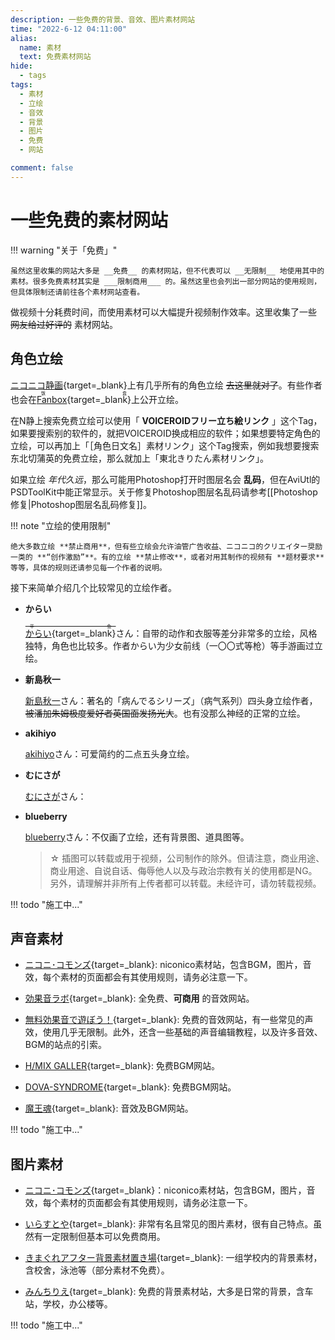 ```yaml
---
description: 一些免费的背景、音效、图片素材网站
time: "2022-6-12 04:11:00"
alias: 
  name: 素材
  text: 免费素材网站
hide:
  - tags
tags:
  - 素材
  - 立绘
  - 音效
  - 背景
  - 图片
  - 免费
  - 网站

comment: false
---
```


# 一些免费的素材网站

!!! warning "关于「免费」"

    虽然这里收集的网站大多是 __免费__ 的素材网站，但不代表可以 __无限制__ 地使用其中的素材。很多免费素材其实是 ___限制商用___ 的。虽然这里也会列出一部分网站的使用规则，但具体限制还请前往各个素材网站查看。

做视频十分耗费时间，而使用素材可以大幅提升视频制作效率。这里收集了一些 <strike>网友给过好评的</strike> 素材网站。

## **角色立绘**

[ニコニコ静画](https://seiga.nicovideo.jp){target=_blank}上有几乎所有的角色立绘 <strike>去这里就对了</strike>。有些作者也会在<ruby>[Fanbox](https://www.fanbox.cc/){target=_blank}<rt>饭盒</rt></ruby>上公开立绘。

在N静上搜索免费立绘可以使用「 **VOICEROIDフリー立ち絵リンク** 」这个Tag，如果要搜索别的软件的，就把VOICEROID换成相应的软件；如果想要特定角色的立绘，可以再加上「［角色日文名］素材リンク」这个Tag搜索，例如我想要搜索东北切蒲英的免费立绘，那么就加上「東北きりたん素材リンク」。

如果立绘 *年代久远*，那么可能用Photoshop打开时图层名会 **乱码**，但在AviUtl的PSDToolKit中能正常显示。关于修复Photoshop图层名乱码请参考[[Photoshop修复|Photoshop图层名乱码修复]]。

!!! note "立绘的使用限制"

    绝大多数立绘 **禁止商用**，但有些立绘会允许油管广告收益、ニコニコ的クリエイター奨励一类的 **“创作激励”**。有的立绘 **禁止修改**，或者对用其制作的视频有 **题材要求** 等等，具体的规则还请参见每一个作者的说明。

接下来简单介绍几个比较常见的立绘作者。

- **からい**

    <ruby>[からい](https://seiga.nicovideo.jp/user/illust/12960693){target=_blank}<rt><strike>平鱼</strike></rt></ruby>さん：自带的动作和衣服等差分非常多的立绘，风格独特，角色也比较多。作者からい为少女前线（一〇〇式等枪）等手游画过立绘。

- **新島秋一**

    [新島秋一](https://seiga.nicovideo.jp/user/illust/16787311)さん：著名的「病んでるシリーズ」（病气系列）四头身立绘作者，<strike>被潘加朱姆极度爱好者英国面发扬光大</strike>。也有没那么神经的正常的立绘。

- **akihiyo**

    [akihiyo](https://seiga.nicovideo.jp/user/illust/20132633)さん：可爱简约的二点五头身立绘。

- **むにさが**

    [むにさが](https://seiga.nicovideo.jp/user/illust/6439871)さん：

- **blueberry**

    [blueberry](https://seiga.nicovideo.jp/user/illust/1584023)さん：不仅画了立绘，还有背景图、道具图等。
	> ☆ 插图可以转载或用于视频，公司制作的除外。但请注意，商业用途、商业用途、自说自话、侮辱他人以及与政治宗教有关的使用都是NG。另外，请理解并非所有上传者都可以转载。未经许可，请勿转载视频。

!!! todo "施工中..."

## **声音素材**

- [ニコニ･コモンズ](https://commons.nicovideo.jp/){target=_blank}: niconico素材站，包含BGM，图片，音效，每个素材的页面都会有其使用规则，请务必注意一下。

- [効果音ラボ](https://soundeffect-lab.info/){target=_blank}: 全免费、**可商用** 的音效网站。

- [無料効果音で遊ぼう！](https://taira-komori.jpn.org/){target=_blank}: 免费的音效网站，有一些常见的声效，使用几乎无限制。此外，还含一些基础的声音编辑教程，以及许多音效、BGM的站点的引索。

- [H/MIX GALLER](http://www.hmix.net/){target=_blank}: 免费BGM网站。

- [DOVA-SYNDROME](https://dova-s.jp/){target=_blank}: 免费BGM网站。

- [魔王魂](https://maou.audio/){target=_blank}: 音效及BGM网站。

!!! todo "施工中..."

## **图片素材**

- [ニコニ･コモンズ](https://commons.nicovideo.jp/){target=_blank}：niconico素材站，包含BGM，图片，音效，每个素材的页面都会有其使用规则，请务必注意一下。

- [いらすとや](https://www.irasutoya.com/){target=_blank}: 非常有名且常见的图片素材，很有自己特点。虽然有一定限制但基本可以免费商用。

- [きまぐれアフター背景素材置き場](https://k-after.at.webry.info/){target=_blank}: 一组学校内的背景素材，含校舍，泳池等（部分素材不免费）。

- [みんちりえ](https://min-chi.material.jp/){target=_blank}: 免费的背景素材站，大多是日常的背景，含车站，学校，办公楼等。

!!! todo "施工中..."
